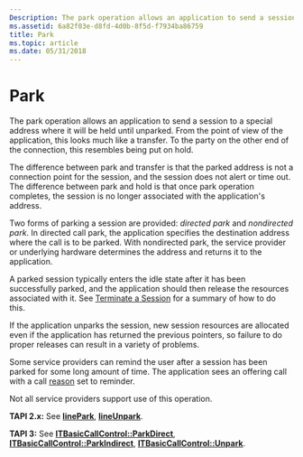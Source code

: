 ```yaml
---
Description: The park operation allows an application to send a session to a special address where it will be held until unparked.
ms.assetid: 6a82f03e-d8fd-4d0b-8f5d-f7934ba86759
title: Park
ms.topic: article
ms.date: 05/31/2018
---
```


# Park

The park operation allows an application to send a session to a special address where it will be held until unparked. From the point of view of the application, this looks much like a transfer. To the party on the other end of the connection, this resembles being put on hold.

The difference between park and transfer is that the parked address is not a connection point for the session, and the session does not alert or time out. The difference between park and hold is that once park operation completes, the session is no longer associated with the application's address.

Two forms of parking a session are provided: *directed park* and *nondirected park*. In directed call park, the application specifies the destination address where the call is to be parked. With nondirected park, the service provider or underlying hardware determines the address and returns it to the application.

A parked session typically enters the idle state after it has been successfully parked, and the application should then release the resources associated with it. See [Terminate a Session](terminate-a-session-ovr.md) for a summary of how to do this.

If the application unparks the session, new session resources are allocated even if the application has returned the previous pointers, so failure to do proper releases can result in a variety of problems.

Some service providers can remind the user after a session has been parked for some long amount of time. The application sees an offering call with a call [reason](reason-ovr.md) set to reminder.

Not all service providers support use of this operation.

**TAPI 2.x:** See [**linePark**](/windows/win32/api/tapi/nf-tapi-linepark), [**lineUnpark**](/windows/win32/api/tapi/nf-tapi-lineunpark).

**TAPI 3:** See [**ITBasicCallControl::ParkDirect**](/windows/desktop/api/tapi3if/nf-tapi3if-itbasiccallcontrol-parkdirect), [**ITBasicCallControl::ParkIndirect**](/windows/desktop/api/tapi3if/nf-tapi3if-itbasiccallcontrol-parkindirect), [**ITBasicCallControl::Unpark**](/windows/desktop/api/tapi3if/nf-tapi3if-itbasiccallcontrol-unpark).

 

 